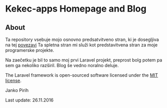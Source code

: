 # Kekec-apps Homepage and Blog

## About
Ta repository vsebuje mojo osnovno predsatvitveno stran, ki je dosegljiva na tej [povezavi](http://kekec-apps.com)
Ta spletna stran mi služi kot predstavitvena stran za moje programerske projekte.   

Na zaečetku je bil to samo moj prvi Laravel projekt, preprost bolg potem pa sem ga nekoliko razširil. Blog še 
vedno noralno deluje. 



The Laravel framework is open-sourced software licensed under the [MIT license](http://opensource.org/licenses/MIT).


Janko Pirih 

Last update: 26.11.2016